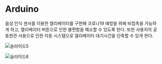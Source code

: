 # Arduino 
음성 인식 센서를 이용한 엘리베이터를 구현해 코로나19 예방을 위해 비접촉을 가능하게 하고,
엘리베이터 버튼으로 인한 불편함을 해소할 수 있도록 한다. 또한 사용자의 공동현관 사용으로 인한 자동 시스템으로 엘리베이터 대기시간을 단축할 수 있게 한다.  

![슬라이드5](https://user-images.githubusercontent.com/74354757/146553678-fbb44f6f-b562-4631-b227-03e87f36ea0c.JPG)

![슬라이드6](https://user-images.githubusercontent.com/74354757/146553791-96106032-b0a7-4128-a259-421455dc1dca.JPG)
